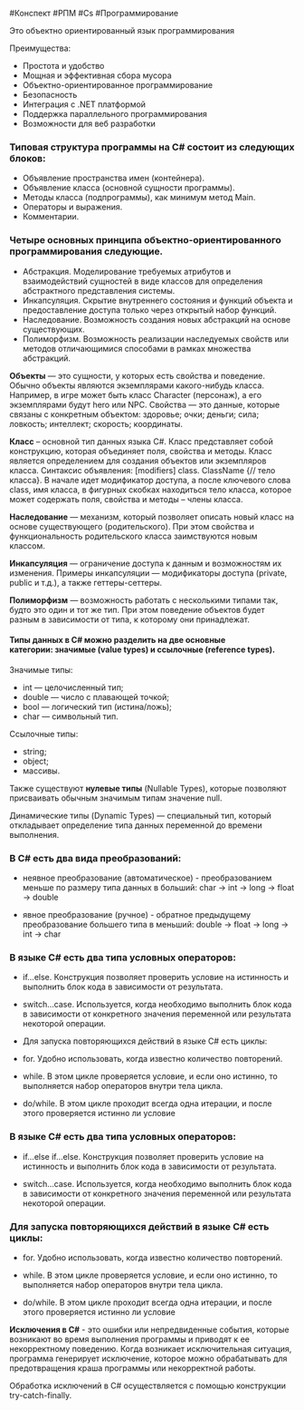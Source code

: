 #Конспект #РПМ #Cs #Программирование 

Это объектно ориентированный язык программирования

Преимущества:
- Простота и удобство
- Мощная и эффективная сбора мусора
- Объектно-ориентированное программирование
- Безопасность
- Интеграция с .NET платформой
- Поддержка параллельного программирования
- Возможности для веб разработки

### Типовая структура программы на C# состоит из следующих блоков:

- Объявление пространства имен (контейнера).
- Объявление класса (основной сущности программы).
- Методы класса (подпрограммы), как минимум метод Main.
- Операторы и выражения.
- Комментарии.

### Четыре основных принципа объектно-ориентированного программирования следующие.

- Абстракция. Моделирование требуемых атрибутов и взаимодействий сущностей в виде классов для определения абстрактного представления системы.
- Инкапсуляция. Скрытие внутреннего состояния и функций объекта и предоставление доступа только через открытый набор функций.
- Наследование. Возможность создания новых абстракций на основе существующих.
- Полиморфизм. Возможность реализации наследуемых свойств или методов отличающимися способами в рамках множества абстракций.


**Объекты** — это сущности, у которых есть свойства и поведение. Обычно объекты являются экземплярами какого-нибудь класса. Например, в игре может быть класс Character (персонаж), а его экземплярами будут hero или NPC. Свойства — это данные, которые связаны с конкретным объектом: здоровье; очки; деньги; сила; ловкость; интеллект; скорость; координаты.

**Класс** – основной тип данных языка C#. Класс представляет собой конструкцию, которая объединяет поля, свойства и методы. Класс является определением для создания объектов или экземпляров класса. Синтаксис объявления: [modifiers] class. ClassName {// тело класса}. В начале идет модификатор доступа, а после ключевого слова class, имя класса, в фигурных скобках находиться тело класса, которое может содержать поля, свойства и методы – члены класса.

**Наследование** — механизм, который позволяет описать новый класс на основе существующего (родительского). При этом свойства и функциональность родительского класса заимствуются новым классом.

**Инкапсуляция** — ограничение доступа к данным и возможностям их изменения. Примеры инкапсуляции — модификаторы доступа (private, public и т.д.), а также геттеры-сеттеры.

**Полиморфизм** — возможность работать с несколькими типами так, будто это один и тот же тип. При этом поведение объектов будет разным в зависимости от типа, к которому они принадлежат.

#### Типы данных в C# можно разделить на две основные категории: значимые (value types) и ссылочные (reference types).

Значимые типы:

- int — целочисленный тип;
- double — число с плавающей точкой;
- bool — логический тип (истина/ложь);
- char — символьный тип.

Ссылочные типы:

- string;
- object;
- массивы.

Также существуют **нулевые типы** (Nullable Types), которые позволяют присваивать обычным значимым типам значение null.

Динамические типы (Dynamic Types) — специальный тип, который откладывает определение типа данных переменной до времени выполнения.[  
](https://ci-sharp.ru/obuchenie/osnovy/tipy-dannyh-v-c-podrobnyj-razbor/)

### В С# есть два вида преобразований:

- неявное преобразование (автоматическое) - преобразованием меньше по размеру типа данных в больший: char -> int -> long -> float -> double

- явное преобразование (ручное) - обратное предыдущему преобразование большего типа в меньший: double -> float -> long -> int -> char


### В языке C# есть два типа условных операторов:

- if…else. Конструкция позволяет проверить условие на истинность и выполнить блок кода в зависимости от результата.

- switch…case. Используется, когда необходимо выполнить блок кода в зависимости от конкретного значения переменной или результата некоторой операции.

- Для запуска повторяющихся действий в языке C# есть циклы:

- for. Удобно использовать, когда известно количество повторений.

- while. В этом цикле проверяется условие, и если оно истинно, то выполняется набор операторов внутри тела цикла.

- do/while. В этом цикле проходит всегда одна итерации, и после этого проверяется истинно ли условие

### В языке C# есть два типа условных операторов:
- if…else if…else. Конструкция позволяет проверить условие на истинность и выполнить блок кода в зависимости от результата.

- switch…case. Используется, когда необходимо выполнить блок кода в зависимости от конкретного значения переменной или результата некоторой операции.

### Для запуска повторяющихся действий в языке C# есть циклы:

- for. Удобно использовать, когда известно количество повторений.

- while. В этом цикле проверяется условие, и если оно истинно, то выполняется набор операторов внутри тела цикла.

- do/while. В этом цикле проходит всегда одна итерации, и после этого проверяется истинно ли условие

**Исключения в C#** - это ошибки или непредвиденные события, которые возникают во время выполнения программы и приводят к ее некорректному поведению. Когда возникает исключительная ситуация, программа генерирует исключение, которое можно обрабатывать для предотвращения краша программы или некорректной работы.

Обработка исключений в C# осуществляется с помощью конструкции try-catch-finally.